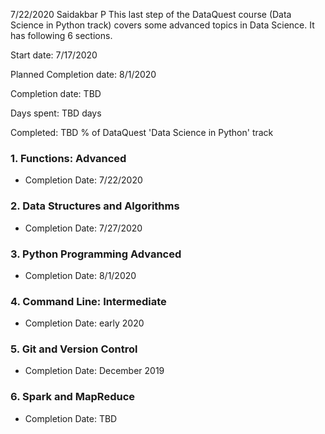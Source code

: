 7/22/2020 Saidakbar P
This last step of the DataQuest course (Data Science in Python track) covers some advanced topics in Data Science. It has following 6 sections.

Start date: 7/17/2020

Planned Completion date: 8/1/2020

Completion date: TBD

Days spent: TBD days

Completed: TBD % of DataQuest 'Data Science in Python' track

### 1. Functions: Advanced
 - Completion Date: 7/22/2020

### 2. Data Structures and Algorithms
 - Completion Date: 7/27/2020
 
### 3. Python Programming Advanced
 - Completion Date: 8/1/2020
 
### 4. Command Line: Intermediate
 - Completion Date: early 2020

### 5. Git and Version Control
 - Completion Date: December 2019
 
 ### 6. Spark and MapReduce
 - Completion Date: TBD
